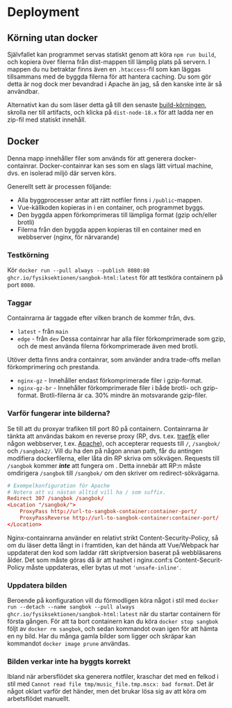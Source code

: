 # Deployment
## Körning utan docker
Självfallet kan programmet servas statiskt genom att köra `npm run build`, och kopiera över filerna från dist-mappen till lämplig plats på servern. I mappen du nu betraktar finns även en  `.htaccess`-fil som kan läggas tillsammans med de byggda filerna för att hantera caching. Du som gör detta är nog dock mer bevandrad i Apache än jag, så den kanske inte är så användbar.

Alternativt kan du som läser detta gå till den senaste [build-körningen](https://github.com/Fysiksektionen/sangbok-html/actions/workflows/build-vue.yml), skrolla ner till artifacts, och klicka på `dist-node-18.x` för att ladda ner en zip-fil med statiskt innehåll.

## Docker
Denna mapp innehåller filer som används för att generera docker-containrar. Docker-containrar kan ses som en slags lätt virtual machine, dvs. en isolerad miljö där serven körs.

Generellt sett är processen följande:
* Alla byggprocesser antar att rätt notfiler finns i `/public`-mappen.
* Vue-källkoden kopieras in i en container, och programmet byggs.
* Den byggda appen förkomprimeras till lämpliga format (gzip och/eller brotli)
* Filerna från den byggda appen kopieras till en container med en webbserver (nginx, för närvarande)

### Testkörning
Kör `docker run --pull always --publish 8080:80 ghcr.io/fysiksektionen/sangbok-html:latest` för att testköra containern på port `8080`.

### Taggar
Containrarna är taggade efter vilken branch de kommer från, dvs.
* `latest` - från `main`
* `edge` - från `dev`
Dessa containrar har alla filer förkomprimerade som gzip, och de mest använda filerna förkomprimerade även med brotli.

Utöver detta finns andra containrar, som använder andra trade-offs mellan förkomprimering och prestanda.
* `nginx-gz` - Innehåller endast förkomprimerade filer i gzip-format.
* `nginx-gz-br` - Innehåller förkomprimerade filer i både brotli- och gzip-format. Brotli-filerna är ca. 30% mindre än motsvarande gzip-filer.

### Varför fungerar inte bilderna?
Se till att du proxyar trafiken till port 80 på containern. Containrarna är tänkta att användas bakom en reverse proxy (RP, dvs. t.ex. [traefik](https://traefik.io/traefik/) eller någon webbserver, t.ex. [Apache](httpd.apache.org)), och accepterar requests till `/`, `/sangbok/` och `/sangbok2/`. Vill du ha den på någon annan path, får du antingen modifiera dockerfilerna, eller låta din RP skriva om sökvägen. Requests till `/sangbok` kommer _**inte**_ att fungera om . Detta innebär att RP:n måste omdirigera `/sangbok` till `/sangbok/` om den skriver om redirect-sökvägarna.

```conf
# Exempelkonfiguration för Apache
# Notera att vi nästan alltid vill ha / som suffix.
Redirect 307 /sangbok /sangbok/
<Location "/sangbok/">
    ProxyPass http://url-to-sangbok-container:container-port/
    ProxyPassReverse http://url-to-sangbok-container:container-port/
</Location>
```

Nginx-containrarna använder en relativt strikt Content-Security-Policy, så om du läser detta långt in i framtiden, kan det hända att Vue/Webpack har uppdaterat den kod som laddar rätt skriptversion baserat på webbläsarens ålder. Det som måste göras då är att hashet i nginx.conf:s Content-Securit-Policy måste uppdateras, eller bytas ut mot `'unsafe-inline'`.

### Uppdatera bilden
Beroende på konfiguration vill du förmodligen köra något i stil med `docker run --detach --name sangbok --pull always ghcr.io/fysiksektionen/sangbok-html:latest` när du startar containern för första gången. För att ta bort containern kan du köra  `docker stop sangbok` följt av `docker rm sangbok`, och sedan kommandot ovan igen för att hämta en ny bild. Har du många gamla bilder som ligger och skräpar kan kommandot `docker image prune` användas.

### Bilden verkar inte ha byggts korrekt
Ibland när arbersflödet ska generera notfiler, kraschar det med en felkod i stil med `Cannot read file tmp/music_file.tmp.mscx: bad format`. Det är något oklart varför det händer, men det brukar lösa sig av att köra om arbetsflödet manuellt.